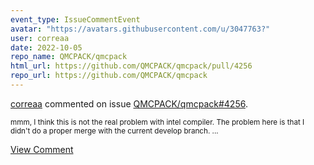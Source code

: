```yaml
---
event_type: IssueCommentEvent
avatar: "https://avatars.githubusercontent.com/u/3047763?"
user: correaa
date: 2022-10-05
repo_name: QMCPACK/qmcpack
html_url: https://github.com/QMCPACK/qmcpack/pull/4256
repo_url: https://github.com/QMCPACK/qmcpack
---
```


<a href='https://github.com/correaa' target='_blank'>correaa</a> commented on issue <a href='https://github.com/QMCPACK/qmcpack/pull/4256' target='_blank'>QMCPACK/qmcpack#4256</a>.

<small>mmm, I think this is not the real problem with intel compiler. The problem here is that I didn't do a proper merge with the current develop branch....</small>

<a href='https://github.com/QMCPACK/qmcpack/pull/4256' target='_blank'>View Comment</a>